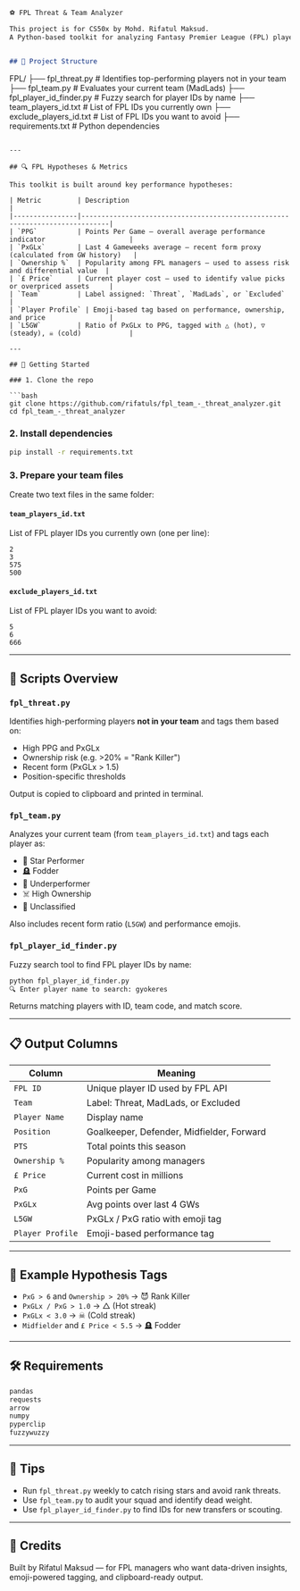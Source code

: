 ```markdown
⚽ FPL Threat & Team Analyzer

This project is for CS50x by Mohd. Rifatul Maksud.
A Python-based toolkit for analyzing Fantasy Premier League (FPL) player performance using public API data. It helps identify high-performing players ("Threats") and track your own team ("MadLads aka Your Team Name") based on customizable metrics like Points Per Game (PPG), recent form, ownership %, and price.


## 📌 Project Structure

```
FPL/
├── fpl_threat.py              # Identifies top-performing players not in your team
├── fpl_team.py                # Evaluates your current team (MadLads)
├── fpl_player_id_finder.py    # Fuzzy search for player IDs by name
├── team_players_id.txt        # List of FPL IDs you currently own
├── exclude_players_id.txt     # List of FPL IDs you want to avoid
├── requirements.txt           # Python dependencies
```

---

## 🔍 FPL Hypotheses & Metrics

This toolkit is built around key performance hypotheses:

| Metric         | Description                                                                 |
|----------------|-----------------------------------------------------------------------------|
| `PPG`          | Points Per Game — overall average performance indicator                     |
| `PxGLx`        | Last 4 Gameweeks average — recent form proxy (calculated from GW history)   |
| `Ownership %`  | Popularity among FPL managers — used to assess risk and differential value  |
| `£ Price`      | Current player cost — used to identify value picks or overpriced assets     |
| `Team`         | Label assigned: `Threat`, `MadLads`, or `Excluded`                          |
| `Player Profile` | Emoji-based tag based on performance, ownership, and price                |
| `L5GW`         | Ratio of PxGLx to PPG, tagged with △ (hot), ▽ (steady), ☠︎ (cold)            |

---

## 🚀 Getting Started

### 1. Clone the repo

```bash
git clone https://github.com/rifatuls/fpl_team_-_threat_analyzer.git
cd fpl_team_-_threat_analyzer
```

### 2. Install dependencies

```bash
pip install -r requirements.txt
```

### 3. Prepare your team files

Create two text files in the same folder:

#### `team_players_id.txt`
List of FPL player IDs you currently own (one per line):

```
2
3
575
500
```

#### `exclude_players_id.txt`
List of FPL player IDs you want to avoid:

```
5
6
666
```

---

## 🧠 Scripts Overview

### `fpl_threat.py`

Identifies high-performing players **not in your team** and tags them based on:

- High PPG and PxGLx
- Ownership risk (e.g. >20% = "Rank Killer")
- Recent form (PxGLx > 1.5)
- Position-specific thresholds

Output is copied to clipboard and printed in terminal.

### `fpl_team.py`

Analyzes your current team (from `team_players_id.txt`) and tags each player as:

- 👑 Star Performer
- 🪦 Fodder
- 🤡 Underperformer
- ☠️ High Ownership
- 🦄 Unclassified

Also includes recent form ratio (`L5GW`) and performance emojis.

### `fpl_player_id_finder.py`

Fuzzy search tool to find FPL player IDs by name:

```bash
python fpl_player_id_finder.py
🔍 Enter player name to search: gyokeres
```

Returns matching players with ID, team code, and match score.

---

## 📋 Output Columns

| Column          | Meaning                                      |
|-----------------|----------------------------------------------|
| `FPL ID`        | Unique player ID used by FPL API             |
| `Team`          | Label: Threat, MadLads, or Excluded          |
| `Player Name`   | Display name                                 |
| `Position`      | Goalkeeper, Defender, Midfielder, Forward    |
| `PTS`           | Total points this season                     |
| `Ownership %`   | Popularity among managers                    |
| `£ Price`       | Current cost in millions                     |
| `PxG`           | Points per Game                              |
| `PxGLx`         | Avg points over last 4 GWs                   |
| `L5GW`          | PxGLx / PxG ratio with emoji tag             |
| `Player Profile`| Emoji-based performance tag                  |

---

## 🧪 Example Hypothesis Tags

- `PxG > 6` and `Ownership > 20%` → 😈 Rank Killer
- `PxGLx / PxG > 1.0` → △ (Hot streak)
- `PxGLx < 3.0` → ☠︎ (Cold streak)
- `Midfielder` and `£ Price < 5.5` → 🪦 Fodder

---

## 🛠️ Requirements

```txt
pandas
requests
arrow
numpy
pyperclip
fuzzywuzzy
```

---

## 🧼 Tips

- Run `fpl_threat.py` weekly to catch rising stars and avoid rank threats.
- Use `fpl_team.py` to audit your squad and identify dead weight.
- Use `fpl_player_id_finder.py` to find IDs for new transfers or scouting.

---

## 📣 Credits

Built by Rifatul Maksud — for FPL managers who want data-driven insights, emoji-powered tagging, and clipboard-ready output.
```